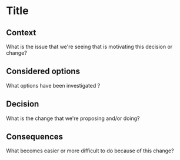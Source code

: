 <!-- This template is used to create any Architectural Decision Record -->
<!-- Name of the file should be NNNN-snake-case-title.md -->

# Title

## Context

What is the issue that we're seeing that is motivating this decision or change?

## Considered options

What options have been investigated ?

## Decision

What is the change that we're proposing and/or doing?

## Consequences

What becomes easier or more difficult to do because of this change?
